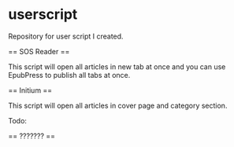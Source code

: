 # userscript
Repository for user script I created.

== SOS Reader ==

This script will open all articles in new tab at once and you can use EpubPress to publish all tabs at once.

== Initium ==

This script will open all articles in cover page and category section.

Todo:

== ??????? ==
